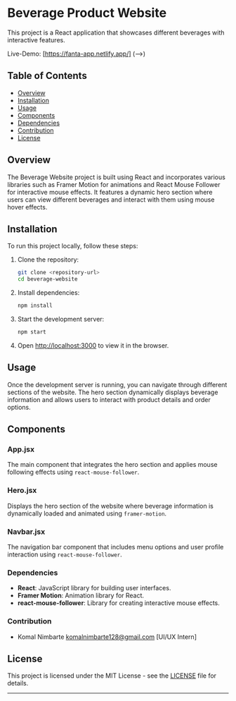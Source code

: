 # Beverage Product Website

This project is a React application that showcases different beverages with interactive features.

Live-Demo: [https://fanta-app.netlify.app/] (-->)

## Table of Contents

- [Overview](#overview)
- [Installation](#installation)
- [Usage](#usage)
- [Components](#components)
- [Dependencies](#dependencies)
- [Contribution](#contribution)
- [License](#license)

## Overview

The Beverage Website project is built using React and incorporates various libraries such as Framer Motion for animations and React Mouse Follower for interactive mouse effects. It features a dynamic hero section where users can view different beverages and interact with them using mouse hover effects.

## Installation

To run this project locally, follow these steps:

1. Clone the repository:
   ```bash
   git clone <repository-url>
   cd beverage-website
   ```

2. Install dependencies:
   ```bash
   npm install
   ```

3. Start the development server:
   ```bash
   npm start
   ```

4. Open [http://localhost:3000](http://localhost:3000) to view it in the browser.

## Usage

Once the development server is running, you can navigate through different sections of the website. The hero section dynamically displays beverage information and allows users to interact with product details and order options.

## Components

### App.jsx

The main component that integrates the hero section and applies mouse following effects using `react-mouse-follower`.

### Hero.jsx

Displays the hero section of the website where beverage information is dynamically loaded and animated using `framer-motion`.

### Navbar.jsx

The navigation bar component that includes menu options and user profile interaction using `react-mouse-follower`.

### Dependencies

- **React**: JavaScript library for building user interfaces.
- **Framer Motion**: Animation library for React.
- **react-mouse-follower**: Library for creating interactive mouse effects.

### Contribution
- Komal Nimbarte komalnimbarte128@gmail.com [UI/UX Intern]

## License

This project is licensed under the MIT License - see the [LICENSE](./LICENSE) file for details.

---
